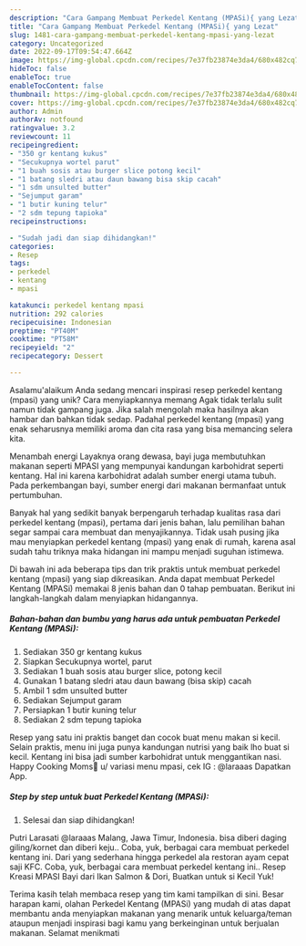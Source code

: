 ```yaml
---
description: "Cara Gampang Membuat Perkedel Kentang (MPASi){ yang Lezat"
title: "Cara Gampang Membuat Perkedel Kentang (MPASi){ yang Lezat"
slug: 1481-cara-gampang-membuat-perkedel-kentang-mpasi-yang-lezat
category: Uncategorized
date: 2022-09-17T09:54:47.664Z
image: https://img-global.cpcdn.com/recipes/7e37fb23874e3da4/680x482cq70/perkedel-kentang-mpasi-foto-resep-utama.jpg
hideToc: false
enableToc: true
enableTocContent: false
thumbnail: https://img-global.cpcdn.com/recipes/7e37fb23874e3da4/680x482cq70/perkedel-kentang-mpasi-foto-resep-utama.jpg
cover: https://img-global.cpcdn.com/recipes/7e37fb23874e3da4/680x482cq70/perkedel-kentang-mpasi-foto-resep-utama.jpg
author: Admin
authorAv: notfound
ratingvalue: 3.2
reviewcount: 11
recipeingredient:
- "350 gr kentang kukus"
- "Secukupnya wortel parut"
- "1 buah sosis atau burger slice potong kecil"
- "1 batang sledri atau daun bawang bisa skip cacah"
- "1 sdm unsulted butter"
- "Sejumput garam"
- "1 butir kuning telur"
- "2 sdm tepung tapioka"
recipeinstructions:

- "Sudah jadi dan siap dihidangkan!"
categories:
- Resep
tags:
- perkedel
- kentang
- mpasi

katakunci: perkedel kentang mpasi 
nutrition: 292 calories
recipecuisine: Indonesian
preptime: "PT40M"
cooktime: "PT58M"
recipeyield: "2"
recipecategory: Dessert

---
```



Asalamu'alaikum Anda sedang mencari inspirasi resep perkedel kentang (mpasi) yang unik? Cara menyiapkannya memang Agak tidak terlalu sulit namun tidak gampang juga. Jika salah mengolah maka hasilnya akan hambar dan bahkan tidak sedap. Padahal perkedel kentang (mpasi) yang enak seharusnya memiliki aroma dan cita rasa yang bisa memancing selera kita.


Menambah energi Layaknya orang dewasa, bayi juga membutuhkan makanan seperti MPASI yang mempunyai kandungan karbohidrat seperti kentang. Hal ini karena karbohidrat adalah sumber energi utama tubuh. Pada perkembangan bayi, sumber energi dari makanan bermanfaat untuk pertumbuhan.

Banyak hal yang sedikit banyak berpengaruh terhadap kualitas rasa dari perkedel kentang (mpasi), pertama dari jenis bahan, lalu pemilihan bahan segar sampai cara membuat dan menyajikannya. Tidak usah pusing jika mau menyiapkan perkedel kentang (mpasi) yang enak di rumah, karena asal sudah tahu triknya maka hidangan ini mampu menjadi suguhan istimewa.


Di bawah ini ada beberapa tips dan trik praktis untuk membuat perkedel kentang (mpasi) yang siap dikreasikan. Anda dapat membuat Perkedel Kentang (MPASi) memakai 8 jenis bahan dan 0 tahap pembuatan. Berikut ini langkah-langkah dalam menyiapkan hidangannya.

<!--inarticleads1-->

##### Bahan-bahan dan bumbu yang harus ada untuk pembuatan Perkedel Kentang (MPASi):

1. Sediakan 350 gr kentang kukus
1. Siapkan Secukupnya wortel, parut
1. Sediakan 1 buah sosis atau burger slice, potong kecil
1. Gunakan 1 batang sledri atau daun bawang (bisa skip) cacah
1. Ambil 1 sdm unsulted butter
1. Sediakan Sejumput garam
1. Persiapkan 1 butir kuning telur
1. Sediakan 2 sdm tepung tapioka


Resep yang satu ini praktis banget dan cocok buat menu makan si kecil. Selain praktis, menu ini juga punya kandungan nutrisi yang baik lho buat si kecil. Kentang ini bisa jadi sumber karbohidrat untuk menggantikan nasi. Happy Cooking Moms🥰 u/ variasi menu mpasi, cek IG : @laraaas Dapatkan App. 

<!--inarticleads2-->

##### Step by step untuk buat Perkedel Kentang (MPASi):


1. Selesai dan siap dihidangkan!

Putri Larasati @laraaas Malang, Jawa Timur, Indonesia. bisa diberi daging giling/kornet dan diberi keju.. Coba, yuk, berbagai cara membuat perkedel kentang ini. Dari yang sederhana hingga perkedel ala restoran ayam cepat saji KFC. Coba, yuk, berbagai cara membuat perkedel kentang ini.. Resep Kreasi MPASI Bayi dari Ikan Salmon &amp; Dori, Buatkan untuk si Kecil Yuk! 

Terima kasih telah membaca resep yang tim kami tampilkan di sini. Besar harapan kami, olahan Perkedel Kentang (MPASi) yang mudah di atas dapat membantu anda menyiapkan makanan yang menarik untuk keluarga/teman ataupun menjadi inspirasi bagi kamu yang berkeinginan untuk berjualan makanan. Selamat menikmati
